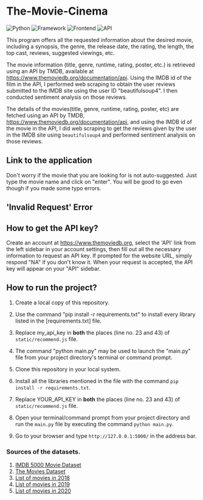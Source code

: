 # The-Movie-Cinema

![Python](https://img.shields.io/badge/Python-3.8-blueviolet)
![Framework](https://img.shields.io/badge/Framework-Flask-red)
![Frontend](https://img.shields.io/badge/Frontend-HTML/CSS/JS-green)
![API](https://img.shields.io/badge/API-TMDB-fcba03)

This program offers all the requested information about the desired movie, including a synopsis, the genre, the release date, the rating, the length, the top cast, reviews, suggested viewings, etc.


The movie information (title, genre, runtime, rating, poster, etc.) is retrieved using an API by TMDB, available at https://www.themoviedb.org/documentation/api. Using the IMDB id of the film in the API, I performed web scraping to obtain the user reviews submitted to the IMDB site using the user ID "beautifulsoup4". I then conducted sentiment analysis on those reviews.

The details of the movies(title, genre, runtime, rating, poster, etc) are fetched using an API by TMDB, https://www.themoviedb.org/documentation/api, and using the IMDB id of the movie in the API, I did web scraping to get the reviews given by the user in the IMDB site using `beautifulsoup4` and performed sentiment analysis on those reviews.

## Link to the application

Don't worry if the movie that you are looking for is not auto-suggested. Just type the movie name and click on "enter". You will be good to go even though if you made some typo errors.

## 'Invalid Request' Error

## How to get the API key?

Create an account at https://www.themoviedb.org, select the 'API' link from the left sidebar in your account settings, then fill out all the necessary information to request an API key. If prompted for the website URL, simply respond "NA" if you don't know it. When your request is accepted, the API key will appear on your "API" sidebar.

## How to run the project?


1. Create a local copy of this repository.
2. Use the command "pip install -r requirements.txt" to install every library listed in the [requirements.txt] file.
3. Replace my_api_key in **both** the places (line no. 23 and 43) of `static/recommend.js` file.
4. The command "python main.py" may be used to launch the "main.py" file from your project directory's terminal or command prompt.

1. Clone this repository in your local system.
2. Install all the libraries mentioned in the file with the command `pip install -r requirements.txt`.
3. Replace YOUR_API_KEY in **both** the places (line no. 23 and 43) of `static/recommend.js` file.
4. Open your terminal/command prompt from your project directory and run the `main.py` file by executing the command `python main.py`.

5. Go to your browser and type `http://127.0.0.1:5000/` in the address bar.

### Sources of the datasets.

1. [IMDB 5000 Movie Dataset](https://www.kaggle.com/carolzhangdc/imdb-5000-movie-dataset)
2. [The Movies Dataset](https://www.kaggle.com/rounakbanik/the-movies-dataset)
3. [List of movies in 2018](https://en.wikipedia.org/wiki/List_of_American_films_of_2018)
4. [List of movies in 2019](https://en.wikipedia.org/wiki/List_of_American_films_of_2019)
5. [List of movies in 2020](https://en.wikipedia.org/wiki/List_of_American_films_of_2020)


